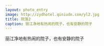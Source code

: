 ```yaml
---
layout: photo_entry
image: http://zydhotel.qiniudn.com/yl2.jpg
title: 院落2
caption: 丽江净地有热闹的院子，也有安静的院子
---
```

丽江净地有热闹的院子，也有安静的院子